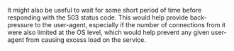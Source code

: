 It might also be useful to wait for some short period of time before
responding with the 503 status code. This would help provide
back-pressure to the user-agent, especially if the number of connections
from it were also limited at the OS level, which would help prevent any
given user-agent from causing excess load on the service.
